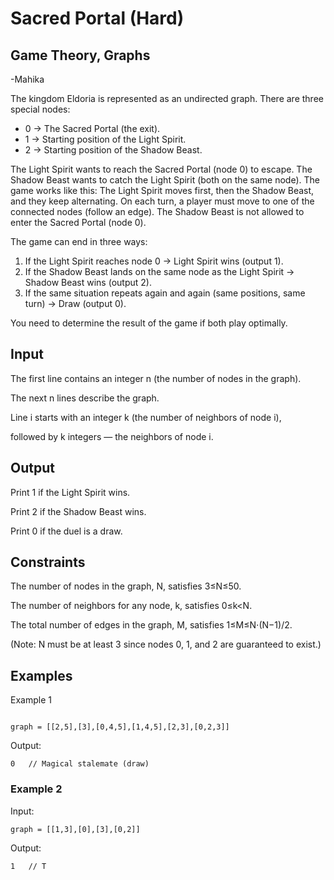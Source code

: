 # Sacred Portal (Hard)
## Game Theory, Graphs

-Mahika

The kingdom Eldoria is represented as an undirected graph. There are three special nodes:
- 0 → The Sacred Portal (the exit).
- 1 → Starting position of the Light Spirit.
- 2 → Starting position of the Shadow Beast.

The Light Spirit wants to reach the Sacred Portal (node 0) to escape. The Shadow Beast wants to catch the Light Spirit (both on the same node).
The game works like this:
The Light Spirit moves first, then the Shadow Beast, and they keep alternating.
On each turn, a player must move to one of the connected nodes (follow an edge).
The Shadow Beast is not allowed to enter the Sacred Portal (node 0).

The game can end in three ways:

1. If the Light Spirit reaches node 0 → Light Spirit wins (output 1).
2. If the Shadow Beast lands on the same node as the Light Spirit → Shadow Beast wins (output 2).
3. If the same situation repeats again and again (same positions, same turn) → Draw (output 0).

You need to determine the result of the game if both play optimally.
## Input

The first line contains an integer n (the number of nodes in the graph).

The next n lines describe the graph.

Line i starts with an integer k (the number of neighbors of node i),

followed by k integers — the neighbors of node i.

## Output

Print 1 if the Light Spirit wins.

Print 2 if the Shadow Beast wins.

Print 0 if the duel is a draw.

## Constraints
The number of nodes in the graph, N, satisfies 3≤N≤50.

The number of neighbors for any node, k, satisfies 0≤k<N.

The total number of edges in the graph, M, satisfies 1≤M≤N⋅(N−1)/2.

(Note: N must be at least 3 since nodes 0, 1, and 2 are guaranteed to exist.)

## Examples
Example 1

```Input:

graph = [[2,5],[3],[0,4,5],[1,4,5],[2,3],[0,2,3]]

```

Output:
```
0   // Magical stalemate (draw)
```
### Example 2

Input:
```
graph = [[1,3],[0],[3],[0,2]]
```

Output:
```
1   // T
```
